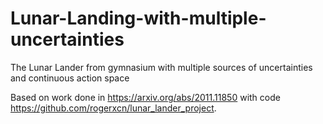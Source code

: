 # Lunar-Landing-with-multiple-uncertainties
The Lunar Lander from gymnasium with multiple sources of uncertainties and continuous action space

Based on work done in https://arxiv.org/abs/2011.11850 with code https://github.com/rogerxcn/lunar_lander_project.
